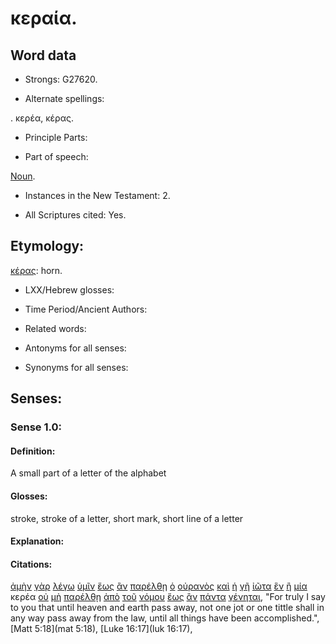# κεραία.

<!-- Status: S2=Needs2ndReview -->
<!-- Lexica used for edits: BDAG, FFM, LN, BN, A-S -->

## Word data

* Strongs: G27620.


* Alternate spellings:

. κερέα, κέρας.

* Principle Parts: 

* Part of speech: 

[Noun](http://ugg.readthedocs.io/en/latest/noun.html).

* Instances in the New Testament: 2.

* All Scriptures cited: Yes.

## Etymology: 

[κέρας](../G27680/01.md): horn.

* LXX/Hebrew glosses: 

* Time Period/Ancient Authors: 

* Related words: 

* Antonyms for all senses:

* Synonyms for all senses: 

## Senses:

### Sense 1.0:

#### Definition: 

A small part of a letter of the alphabet

#### Glosses:

stroke, stroke of a letter, short mark, short line of a letter 

#### Explanation:

#### Citations:

[ἀμὴν](../G02810/01.md) [γὰρ](../G10630/01.md) [λέγω](../G30040/01.md) [ὑμῖν](../G47710/01.md) [ἕως](../G21930/01.md) [ἂν](../G03020/01.md) [παρέλθῃ](../G39280/01.md) [ὁ](../G35880/01.md) [οὐρανὸς](../G37720/01.md) [καὶ](../G25320/01.md) [ἡ](../G35880/01.md) [γῆ](../G10930/01.md) [ἰῶτα](../G25030/01.md) [ἓν](../G15200/01.md) [ἢ](../G22280/01.md) [μία](../G15200/01.md) κερέα [οὐ](../G37560/01.md) [μὴ](../G33610/01.md) [παρέλθῃ](../G39280/01.md) [ἀπὸ](../G05750/01.md) [τοῦ](../G35880/01.md) [νόμου](../G35510/01.md) [ἕως](../G21930/01.md) [ἂν](../G03020/01.md) [πάντα](../G39560/01.md) [γένηται](../G10960/01.md), 
"For truly I say to you that until heaven and earth pass away, not one jot or one tittle shall in any way pass away from the law, until all things have been accomplished.", 
[Matt 5:18](mat 5:18),  [Luke 16:17](luk 16:17),
